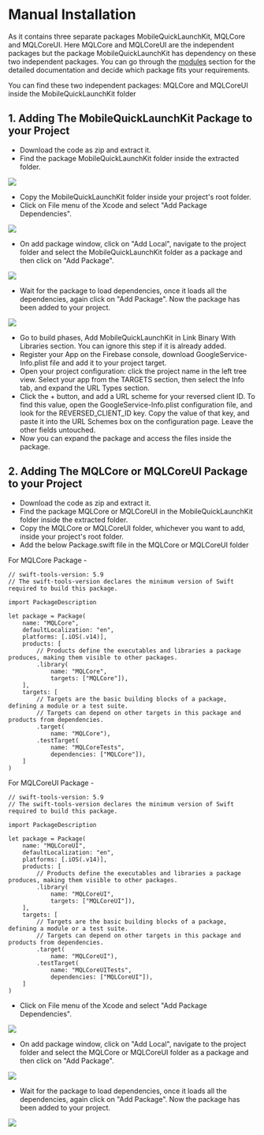 # Manual Installation

As it contains three separate packages MobileQuickLaunchKit, MQLCore and MQLCoreUI. Here MQLCore and MQLCoreUI are the independent packages but the package MobileQuickLaunchKit has dependency on these two independent packages. You can go through the [modules](../Modules.md) section for the detailed documentation and decide which package fits your requirements.

You can find these two independent packages: MQLCore and MQLCoreUI inside the MobileQuickLaunchKit folder

## 1. Adding The MobileQuickLaunchKit Package to your Project

* Download the code as zip and extract it.
* Find the package MobileQuickLaunchKit folder inside the extracted folder.

<img src="screenShots/add_package.png" >

* Copy the MobileQuickLaunchKit folder inside your project's root folder.
* Click on File menu of the Xcode and select "Add Package Dependencies".

<img src="screenShots/add_package_1.png" >

* On add package window, click on "Add Local", navigate to the project folder and select the MobileQuickLaunchKit folder as a package and then click on "Add Package".

<img src="screenShots/add_manual_package_2.png" >

* Wait for the package to load dependencies, once it loads all the dependencies, again click on "Add Package". Now the package has been added to your project.

<img src="screenShots/add_manual_package_3.png" >

* Go to build phases, Add MobileQuickLaunchKit in Link Binary With Libraries section. You can ignore this step if it is already added.
* Register your App on the Firebase console, download GoogleService-Info.plist file and add it to your project target.
* Open your project configuration: click the project name in the left tree view. Select your app from the TARGETS section, then select the Info tab, and expand the URL Types section.
* Click the + button, and add a URL scheme for your reversed client ID. To find this value, open the GoogleService-Info.plist configuration file, and look for the REVERSED_CLIENT_ID key. Copy the value of that key, and paste it into the URL Schemes box on the configuration page. Leave the other fields untouched.
* Now you can expand the package and access the files inside the package.

## 2. Adding The MQLCore or MQLCoreUI Package to your Project

* Download the code as zip and extract it.
* Find the package MQLCore or MQLCoreUI in the MobileQuickLaunchKit folder inside the extracted folder.
* Copy the MQLCore or MQLCoreUI folder, whichever you want to add, inside your project's root folder.
* Add the below Package.swift file in the MQLCore or MQLCoreUI folder 

For MQLCore Package - 
```
// swift-tools-version: 5.9
// The swift-tools-version declares the minimum version of Swift required to build this package.

import PackageDescription

let package = Package(
    name: "MQLCore",
    defaultLocalization: "en",
    platforms: [.iOS(.v14)],
    products: [
        // Products define the executables and libraries a package produces, making them visible to other packages.
        .library(
            name: "MQLCore",
            targets: ["MQLCore"]),
    ],
    targets: [
        // Targets are the basic building blocks of a package, defining a module or a test suite.
        // Targets can depend on other targets in this package and products from dependencies.
        .target(
            name: "MQLCore"),
        .testTarget(
            name: "MQLCoreTests",
            dependencies: ["MQLCore"]),
    ]
)
```

For MQLCoreUI Package - 

```
// swift-tools-version: 5.9
// The swift-tools-version declares the minimum version of Swift required to build this package.

import PackageDescription

let package = Package(
    name: "MQLCoreUI",
    defaultLocalization: "en",
    platforms: [.iOS(.v14)],
    products: [
        // Products define the executables and libraries a package produces, making them visible to other packages.
        .library(
            name: "MQLCoreUI",
            targets: ["MQLCoreUI"]),
    ],
    targets: [
        // Targets are the basic building blocks of a package, defining a module or a test suite.
        // Targets can depend on other targets in this package and products from dependencies.
        .target(
            name: "MQLCoreUI"),
        .testTarget(
            name: "MQLCoreUITests",
            dependencies: ["MQLCoreUI"]),
    ]
)
```


* Click on File menu of the Xcode and select "Add Package Dependencies".

<img src="screenShots/add_package_4.png" >

* On add package window, click on "Add Local", navigate to the project folder and select the MQLCore or MQLCoreUI folder as a package and then click on "Add Package".

<img src="screenShots/add_manual_package_5.png" >

* Wait for the package to load dependencies, once it loads all the dependencies, again click on "Add Package". Now the package has been added to your project.

<img src="screenShots/add_manual_package_6.png" >
